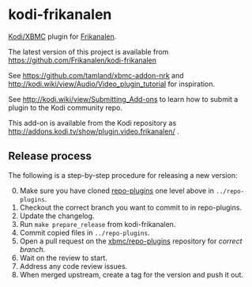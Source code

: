 kodi-frikanalen
===============

[Kodi/XBMC](https://kodi.tv/) plugin for
[Frikanalen](http://www.frikanalen.no/).

The latest version of this project is available from
https://github.com/Frikanalen/kodi-frikanalen

See https://github.com/tamland/xbmc-addon-nrk and
http://kodi.wiki/view/Audio/Video_plugin_tutorial for inspiration.

See http://kodi.wiki/view/Submitting_Add-ons to learn how to submit a
plugin to the Kodi community repo.

This add-on is available from the Kodi repository as
http://addons.kodi.tv/show/plugin.video.frikanalen/ .

Release process
----------------

The following is a step-by-step procedure for releasing a new version:

0. Make sure you have cloned
   [repo-plugins](https://github.com/Frikanalen/repo-plugins) one level above in
   `../repo-plugins`.
0. Checkout the correct branch you want to commit to in repo-plugins.
0. Update the changelog.
0. Run `make prepare_release` from kodi-frikanalen.
0. Commit copied files in `../repo-plugins`.
0. Open a pull request on the
   [xbmc/repo-plugins](https://github.com/xbmc/repo-plugins) repository for
   _correct branch_.
0. Wait on the review to start.
0. Address any code review issues.
0. When merged upstream, create a tag for the version and push it out.
